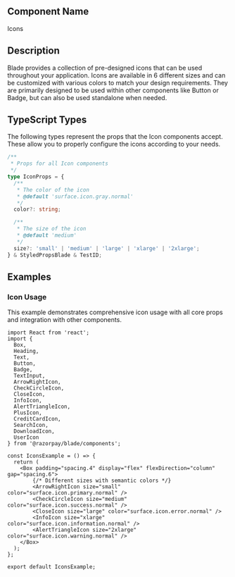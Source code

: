 ## Component Name
Icons

## Description
Blade provides a collection of pre-designed icons that can be used throughout your application. Icons are available in 6 different sizes and can be customized with various colors to match your design requirements. They are primarily designed to be used within other components like Button or Badge, but can also be used standalone when needed.

## TypeScript Types
The following types represent the props that the Icon components accept. These allow you to properly configure the icons according to your needs.

```typescript
/**
 * Props for all Icon components
 */
type IconProps = {
  /**
   * The color of the icon
   * @default 'surface.icon.gray.normal'
   */
  color?: string;

  /**
   * The size of the icon
   * @default 'medium'
   */
  size?: 'small' | 'medium' | 'large' | 'xlarge' | '2xlarge';
} & StyledPropsBlade & TestID;

```

## Examples

### Icon Usage

This example demonstrates comprehensive icon usage with all core props and integration with other components.

```tsx
import React from 'react';
import { 
  Box,
  Heading,
  Text,
  Button,
  Badge,
  TextInput,
  ArrowRightIcon, 
  CheckCircleIcon,
  CloseIcon,
  InfoIcon,
  AlertTriangleIcon,
  PlusIcon,
  CreditCardIcon,
  SearchIcon,
  DownloadIcon,
  UserIcon
} from '@razorpay/blade/components';

const IconsExample = () => {
  return (
    <Box padding="spacing.4" display="flex" flexDirection="column" gap="spacing.6">
        {/* Different sizes with semantic colors */}
        <ArrowRightIcon size="small" color="surface.icon.primary.normal" />
        <CheckCircleIcon size="medium" color="surface.icon.success.normal" />
        <CloseIcon size="large" color="surface.icon.error.normal" />
        <InfoIcon size="xlarge" color="surface.icon.information.normal" />
        <AlertTriangleIcon size="2xlarge" color="surface.icon.warning.normal" />
    </Box>
  );
};

export default IconsExample; 